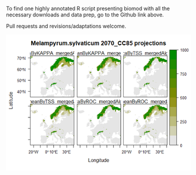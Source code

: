 To find one highly annotated R script presenting biomod with all the necessary downloads and data prep, go to the Github link above.

Pull requests and revisions/adaptations welcome.

![](Melsyl_2070_projections.png)

